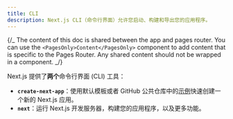 ```yaml
---
title: CLI
description: Next.js CLI（命令行界面）允许您启动、构建和导出您的应用程序。
---
```


{/_ The content of this doc is shared between the app and pages router. You can use the `<PagesOnly>Content</PagesOnly>` component to add content that is specific to the Pages Router. Any shared content should not be wrapped in a component. _/}

Next.js 提供了**两个**命令行界面 (CLI) 工具：

- **`create-next-app`**：使用默认模板或者 GitHub 公共仓库中的[示例](https://github.com/vercel/next.js/tree/canary/examples)快速创建一个新的 Next.js 应用。
- **`next`**：运行 Next.js 开发服务器，构建您的应用程序，以及更多功能。
